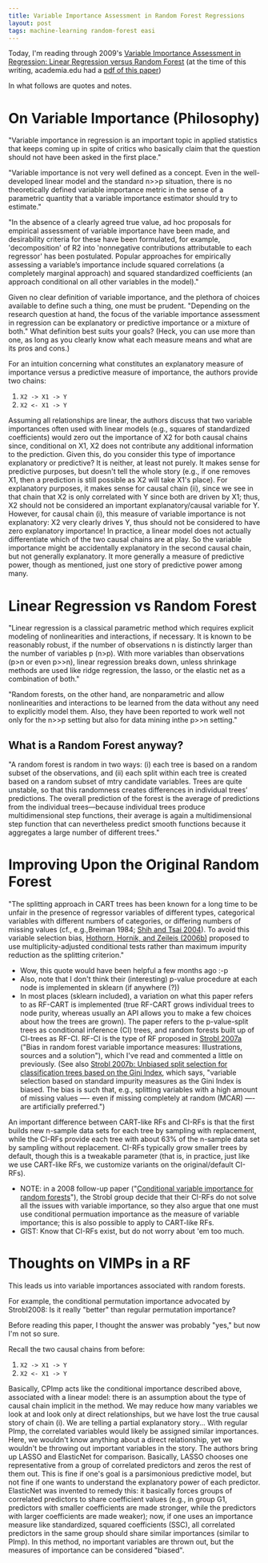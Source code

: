 ```yaml
---
title: Variable Importance Assessment in Random Forest Regressions
layout: post
tags: machine-learning random-forest easi
---
```


Today, I'm reading through 2009's 
[Variable Importance Assessment in Regression: Linear Regression versus Random Forest](https://www.tandfonline.com/doi/abs/10.1198/tast.2009.08199)
(at the time of this writing, academia.edu had a [pdf of this paper](https://s3.amazonaws.com/academia.edu.documents/30498691/tast_2e2009_2e08199.pdf?response-content-disposition=inline%3B%20filename%3DVariable_importance_assessment_in_regres.pdf&X-Amz-Algorithm=AWS4-HMAC-SHA256&X-Amz-Credential=AKIAIWOWYYGZ2Y53UL3A%2F20200125%2Fus-east-1%2Fs3%2Faws4_request&X-Amz-Date=20200125T125949Z&X-Amz-Expires=3600&X-Amz-SignedHeaders=host&X-Amz-Signature=31dcd9cbaa3339895ec00ca18e177b502b01347f7f8ba0c61504ef14a8a26ea6))
  
In what follows are quotes and notes.


# On Variable Importance (Philosophy)

"Variable importance in regression is an important topic in applied statistics that keeps coming up in 
spite of critics who basically claim that the question should not have been asked in the first place."

"Variable importance is not very well defined as a concept. Even in the well-developed linear model and 
the standard n>>p situation, there is no theoretically defined variable importance metric in the sense 
of a parametric quantity that a variable importance estimator should try to estimate."

"In the absence of a clearly agreed true value, ad hoc proposals for empirical assessment of variable 
importance have been made, and desirability criteria for these have been formulated, for example, 'decomposition' 
of R2 into 'nonnegative contributions attributable to each regressor' has been postulated. Popular approaches 
for empirically assessing a variable’s importance include squared correlations (a completely marginal approach) 
and squared standardized coefficients (an approach conditional on all other variables in the model)."

Given no clear definition of variable importance, and the plethora of choices available to define such a thing,
one must be prudent.  "Depending on the research question at hand, the focus of the variable importance
assessment in regression can be explanatory or predictive importance or a mixture of both."  What definition
best suits your goals?  (Heck, you can use more than one, as long as you clearly know what each measure
means and what are its pros and cons.)

For an intuition concerning what constitutes an explanatory measure of importance versus a predictive 
measure of importance, the authors provide two chains: 
1. `X2 -> X1 -> Y`
2. `X2 <- X1 -> Y`   

Assuming
all relationships are linear, the authors discuss that two variable importances often used with linear models
(e.g., squares of standardized coefficients) would zero out the importance of X2 for both causal chains since,
conditional on X1, X2 does not contribute any additional information to the prediction.  Given this, do you
consider this type of importance explanatory or predictive?  It is neither, at least not purely.  It makes
sense for predictive purposes, but doesn't tell the whole story (e.g., if one removes X1, then a prediction is
still possible as X2 will take X1's place).  For explanatory purposes, it makes sense for causal chain (ii), since
we see in that chain that X2 is only correlated with Y since both are driven by X1; thus, X2 should not be considered
an important explanatory/causal variable for Y.  However, for causal chain (i), this measure of variable importance
is not explanatory: X2 very clearly drives Y, thus should not be considered to have zero explanatory importance!  In
practice, a linear model does not actually differentiate which of the two causal chains are at play.  So the variable 
importance might be accidentally explanatory in the second causal chain, but not generally explanatory.  It more
generally a measure of predictive power, though as mentioned, just one story of predictive power among many.

# Linear Regression vs Random Forest
"Linear regression is a classical parametric method which requires explicit modeling of nonlinearities and 
interactions, if necessary. It is known to be reasonably robust, if the number of observations n is distinctly 
larger than the number of variables p (n>p). With more variables than observations (p>n or even p>>n), linear regression 
breaks down, unless shrinkage methods are used like ridge regression, the lasso, or the elastic net as a 
combination of both."

"Random forests, on the other hand, are nonparametric and allow nonlinearities and interactions to be learned 
from the data without any need to explicitly model them. Also, they have been reported to work well not only 
for the n>>p setting but also for data mining inthe p>>n setting."

## What is a Random Forest anyway?
"A random forest is random in two ways: (i) each tree is based on a random subset of the observations, and 
(ii) each split within each tree is created based on a random subset of mtry candidate variables. Trees are 
quite unstable, so that this randomness creates differences in individual trees’ predictions. The overall 
prediction of the forest is the average of predictions from the individual trees—because individual trees 
produce multidimensional step functions, their average is again a multidimensional step function that can 
nevertheless predict smooth functions because it aggregates a large number of different trees."
 

# Improving Upon the Original Random Forest
"The splitting approach in CART trees has been known for a long time to be unfair in the presence of regressor 
variables of different types, categorical variables with different numbers of categories, or differing numbers 
of missing values  (cf., e.g.,Breiman 1984; 
[Shih and Tsai 2004](http://citeseerx.ist.psu.edu/viewdoc/download?doi=10.1.1.435.2346&rep=rep1&type=pdf)). To 
avoid this variable selection bias, 
[Hothorn, Hornik, and Zeileis (2006b)](https://www.tandfonline.com/doi/abs/10.1198/106186006X133933) proposed 
to use multiplicity-adjusted conditional tests rather than maximum impurity reduction as the 
splitting criterion."
* Wow, this quote would have been helpful a few months ago :-p
* Also, note that I don't think their (interesting) p-value procedure at each node is implemented
in sklearn (if anywhere (?))
* In most places (sklearn included), a variation on what this paper refers to as RF-CART is implemented (true
RF-CART grows individual trees to node purity, whereas usually an API allows you to make a few choices about
how the trees are grown).  The paper refers to the p-value-split trees as conditional inference (CI) trees, and
random forests built up of CI-trees as RF-CI.  RF-CI is the type of RF proposed in 
[Strobl 2007a](https://bmcbioinformatics.biomedcentral.com/articles/10.1186/1471-2105-8-25) ("Bias in random 
forest variable importance measures: Illustrations, sources and a solution"), which I've read
and commented a little on previously. (See also 
[Strobl 2007b: Unbiased split selection for classification trees based on the Gini 
 Index](https://www.ibe.med.uni-muenchen.de/organisation/mitarbeiter/020_professuren/boulesteix/pdf/gini.pdf), which
says, "variable selection based on standard impurity measures as the Gini Index is biased. The bias is such 
that, e.g., splitting variables with a high amount of missing values —- even if missing completely at random 
(MCAR) —- are artificially preferred.")



An important difference between CART-like RFs and CI-RFs is that the first builds new n-sample data sets
for each tree by sampling with replacement, while the CI-RFs provide each tree with about 63% of the 
n-sample data set by sampling without replacement.  CI-RFs typically grow smaller trees by default, though
this is a tweakable parameter (that is, in practice, just like we use CART-like RFs, we customize variants on
the original/default CI-RFs). 
* NOTE: in a 2008 follow-up paper 
("[Conditional variable importance for random forests](https://bmcbioinformatics.biomedcentral.com/articles/10.1186/1471-2105-9-307)"), 
the Strobl group decide that their CI-RFs do not solve all the issues
with variable importance, so they also argue that one must
use conditional permuation importance as the measure of variable importance; this is also
possible to apply to CART-like RFs.
* GIST: Know that CI-RFs exist, but do not worry about 'em too much.


# Thoughts on VIMPs in a RF
This leads us into variable importances associated with random forests.  

For example, the conditional permutation
importance advocated by Strobl2008: Is it really "better" than regular permutation importance?  

Before reading
this paper, I thought the answer was probably "yes," but now I'm not so sure.  

Recall the two causal chains from before:
1. `X2 -> X1 -> Y`
2. `X2 <- X1 -> Y`


Basically, CPImp acts like
the conditional importance described above, associated with a linear model:  there is an assumption about the
type of causal chain implicit in the method.  We may reduce how many variables we look at and look only
at direct relationships, but we have lost the true causal story of chain (i).  We are telling a partial 
explanatory story...  With regular PImp, the correlated variables would likely be assigned similar
importances.  Here, we wouldn't know anything about a direct relationship, yet we wouldn't be throwing out
important variables in the story.  The authors bring up LASSO and ElasticNet for comparison.  Basically,
LASSO chooses one representative from a group of correlated predictors and zeros the rest of them out.  This
is fine if one's goal is a parsimonious predictive model, but not fine if one wants to understand the explanatory
power of each predictor.  ElasticNet was invented to remedy this: it basically forces groups of correlated
predictors to share coefficient values (e.g., in group G1, predictors with smaller coefficients are made stronger,
while the predictors with larger coefficients are made weaker); now, if one uses an importance measure like
standardized, squared coefficients (SSC), all correlated predictors in the same group should share similar 
importances (similar to  PImp). In this method, no important variables are thrown out, but the measures of 
importance can be considered "biased".



